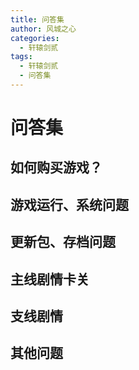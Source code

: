 ```yaml
---
title: 问答集
author: 风城之心
categories:
  - 轩辕剑贰
tags:
  - 轩辕剑贰
  - 问答集
---
```


# 问答集

## 如何购买游戏？

<QABox>
<template #question>到哪里可以买到轩辕剑一、轩辕剑二&轩辕剑外传枫之舞？</template>
<template #answer>
<span>实体版：这三套游戏实体版均已经绝版，不但大宇没货、也不再出货、市面上更早已销声匿迹。三套游戏有出合辑“黄金纪念版”，分为黄金版跟普通版，最近也很难买了。欲知详细内容，请参考本站的<a href="">特别企划→轩辕剑珍品区→黄金纪念版介绍。</a><br /></span>
<span>数字版：</span><br />
<span>PC数字版可以在steam平台上购买</span>
<iframe src="https://store.steampowered.com/widget/1508740/" frameborder="0" width="100%" height="190"></iframe>
<span>IOS移动版可以在App Store(除中国大陆地区外)上购买</span>
</template>
</QABox>

<QABox>
<template #question>请问轩辕剑贰或是黄金纪念版有出攻略嘛？</template>
<template #answer>
<span>没有，DOS时代国产游戏都还没有出攻略的风气，轩辕剑也不例外。</span>
</template>
</QABox>

## 游戏运行、系统问题

<QABox>
<template #question>我的密码表不见了，请问能把图寄给我吗？</template>
<template #answer>
<span>站长用的是不用密码图的黄金纪念版，所以手边没有密码图，若有相关需求请到讨论区询问其他玩家。</span>
</template>
</QABox>

<QABox>
<template #question>轩辕剑纪念版玩到一半会跳出，表示系统资源不足…</template>
<template #answer>
<span>请将一些正在运行的程序关掉，让DOS内存要在570K以上，或是修改参数增加虚拟内存。也可以用纯DOS环境以增加内存，启动方式请参看这里。</span>
</template>
</QABox>

<QABox>
<template #question>轩辕剑纪念版游戏进行速度非常缓慢？</template>
<template #answer>
<span>原则上是系统兼容问题，请执行‘轩辕剑黄金纪念版设定程序’，在程序集资料夹内，请将IRQ7调整为5。</span>
</template>
</QABox>

<QABox>
<template #question>轩辕剑纪念版游戏运行中，听不到任何音乐或音效？</template>
<template #answer>
<span>本游戏为DOS时代游戏，因此可能无法驱动音乐或音效，要完全听到音乐跟音效，请点这里看说明页面，或是参照电子报三十二期来解决 。</span>
</template>
</QABox>

## 更新包、存档问题
<QABox>
<template #question>轩辕剑贰的纪录档档名是什么？</template>
<template #answer>
<span>在轩二资料夹中，纪录档副档名为‘da*’，Mapz、Save为主档名，例如备份存档一，就要备分Mapz.da1、Save.da1。</span>
</template>
</QABox>

<QABox>
<template #question>请问轩辕剑壹有更新包吗？</template>
<template #answer>
<span>大宇资讯并未针对轩辕剑贰推出更新档过，纪念版曾经有过轩贰的BUG更新，但是并未提供下载。</span>
</template>
</QABox>

## 主线剧情卡关

<QABox>
<template #question>请问野熊寨中，头目火眼狻猊身后的铁门是做什麽的？</template>
<template #answer>
<span>左边那个铁门通往大地图，右边那个铁门则什麽作用都没有。</span>
</template>
</QABox>

<QABox>
<template #question>谁能教我如何和蛟龟打？</template>
<template #answer>
<span>和石狮子讲完话就行了，其他两次遇到会直接战斗。</span>
</template>
</QABox>

<QABox>
<template #question>离开之后，有没有办法回瀑洞村？</template>
<template #answer>
<span>离开瀑洞村之后就不能再回去了喔！</span>
</template>
</QABox>


<QABox>
<template #question>离开广寒宫之后，一进入战斗就当机？</template>
<template #answer>
<span>这是游戏BUG，古月圣只要装备天火扇就会导致战斗当机，建议请将天火扇拿下，问题就可以解决。<br>
原则上第二版的轩辕剑黄金纪念版，或是后来的轩辕剑纪念版，都已经修正这个问题。</span>
</template>
</QABox>

<QABox>
<template #question>我已经到了广寒宫了，请问如何去崑崙仙境？</template>
<template #answer>
<span>回到建木跟建木老人交谈即可。</span>
</template>
</QABox>


## 支线剧情
<QABox>
<template #question>在轩辕剑二裡，在大禹地下水道移动大鼎时，它会跟主角们要“金块”，有什麽用？</template>
<template #answer>
<span>可以恢复体力，不过太浪费钱了。还是不要给它金块比较好，有点不值得。</span>
</template>
</QABox>

<QABox>
<template #question>冰泊刀在哪？如果我找齐精火剑和冰泊刀会怎样？</template>
<template #answer>
<span>在四塔找到精火剑跟冰泊刀后，再到武岭城找铁仇合成两极剑。</span>
</template>
</QABox>


## 其他问题
<QABox>
<template #question>我在换武器的时候，系统却显示双手用武器要卸下才能换？</template>
<template #answer>
<span>请用物品栏的“无”把武器卸下就可以了。</span>
</template>
</QABox>

<QABox>
<template #question>轩二有无修改器？</template>
<template #answer>
<span>因为游戏太旧了，站长也找不到了。要修改的话试试看Ultra-Edit吧！<br>
<a href="http://www.ultraedit.com/" target="_blank">http://www.ultraedit.com/</a>
</span>
</template>
</QABox>

<QABox>
<template #question>四个人最强的武器分别是？哪裡可以拿到？</template>
<template #answer>
<span>轩辕剑、鸳鸯刀、盘古之斧、天火扇。<br>轩辕剑依照剧情会拿到，自动装备。鸳鸯刀、天火扇在广寒宫商店裡买，盘古之斧在广寒宫井裡。</span>
</template>
</QABox>
